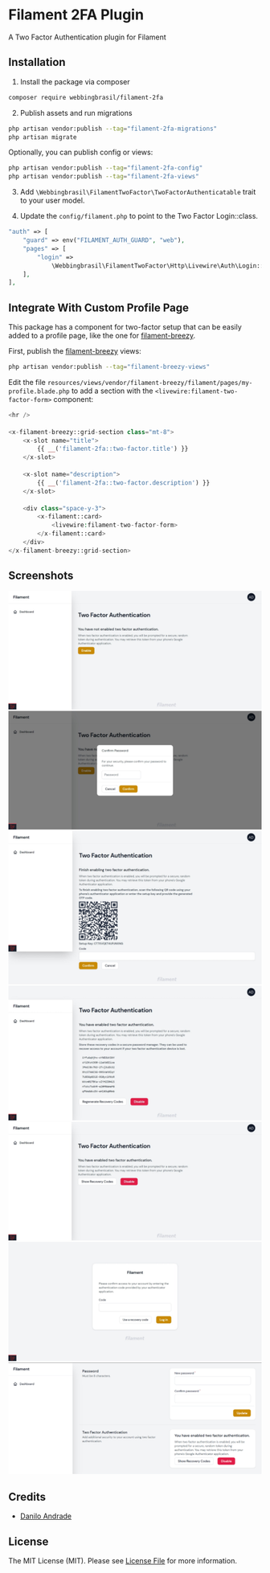 # Filament 2FA Plugin

A Two Factor Authentication plugin for Filament

## Installation

1. Install the package via composer
```bash
composer require webbingbrasil/filament-2fa
```

2. Publish assets and run migrations

```bash
php artisan vendor:publish --tag="filament-2fa-migrations"
php artisan migrate
```

Optionally, you can publish config or views:

```bash
php artisan vendor:publish --tag="filament-2fa-config"
php artisan vendor:publish --tag="filament-2fa-views"
```

3. Add `\Webbingbrasil\FilamentTwoFactor\TwoFactorAuthenticatable` trait to your user model.

4. Update the `config/filament.php` to point to the Two Factor Login::class.

```php
"auth" => [
    "guard" => env("FILAMENT_AUTH_GUARD", "web"),
    "pages" => [
        "login" =>
            \Webbingbrasil\FilamentTwoFactor\Http\Livewire\Auth\Login::class,
    ],
],
```

## Integrate With Custom Profile Page

This package has a component for two-factor setup that can be easily added to a profile page, like the one for [filament-breezy](https://github.com/jeffgreco13/filament-breezy).

First, publish the [filament-breezy](https://github.com/jeffgreco13/filament-breezy) views:

```bash
php artisan vendor:publish --tag="filament-breezy-views"
```

Edit the file ``resources/views/vendor/filament-breezy/filament/pages/my-profile.blade.php`` to add a section with the `<livewire:filament-two-factor-form>` component:

```php
<hr />

<x-filament-breezy::grid-section class="mt-8">
    <x-slot name="title">
        {{ __('filament-2fa::two-factor.title') }}
    </x-slot>

    <x-slot name="description">
        {{ __('filament-2fa::two-factor.description') }}
    </x-slot>

    <div class="space-y-3">
        <x-filament::card>
            <livewire:filament-two-factor-form>
        </x-filament::card>
    </div>
</x-filament-breezy::grid-section>
```

## Screenshots

![Two Factor Page](./images/two-factor-page.jpeg)
![Confirm Password](./images/confirm-password.jpeg)
![Finishing enable](./images/finishing-enable.jpeg)
![Recovery codes](./images/recovery-codes.jpeg)
![Enabled](./images/enabled.jpeg)
![Challenge](./images/challenge.jpeg)
![Breezy](./images/breezy.png)

## Credits

-   [Danilo Andrade](https://github.com/dmandrade)

## License

The MIT License (MIT). Please see [License File](LICENSE.md) for more information.
